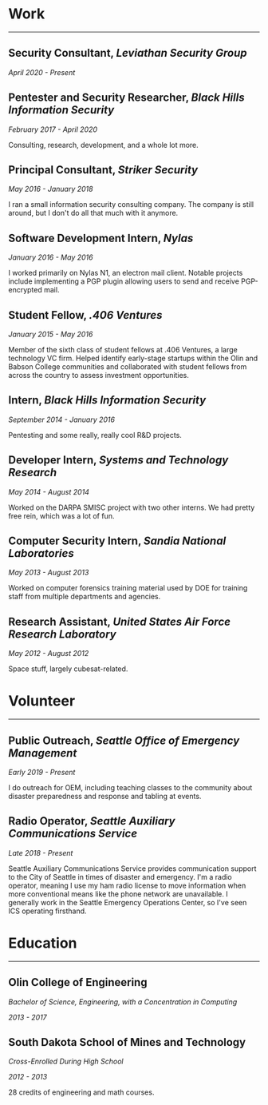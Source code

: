# Work

<hr>

## Security Consultant, _Leviathan Security Group_

_April 2020 - Present_

## Pentester and Security Researcher, _Black Hills Information Security_

_February 2017 - April 2020_

Consulting, research, development, and a whole lot more.

## Principal Consultant, _Striker Security_

_May 2016 - January 2018_

I ran a small information security consulting company. The company is still around, but I don't do all that much with it anymore.

## Software Development Intern, _Nylas_

_January 2016 - May 2016_

I worked primarily on Nylas N1, an electron mail client. Notable projects include implementing a PGP plugin allowing users to send and receive PGP-encrypted mail.

## Student Fellow, _.406 Ventures_

_January 2015 - May 2016_

Member of the sixth class of student fellows at .406 Ventures, a large technology VC firm. Helped identify early-stage startups within the Olin and Babson College communities and collaborated with student fellows from across the country to assess investment opportunities.

## Intern, _Black Hills Information Security_

_September 2014 - January 2016_

Pentesting and some really, really cool R&D projects.

## Developer Intern, _Systems and Technology Research_

_May 2014 - August 2014_

Worked on the DARPA SMISC project with two other interns. We had pretty free rein, which was a lot of fun.

## Computer Security Intern, _Sandia National Laboratories_

_May 2013 - August 2013_

Worked on computer forensics training material used by DOE for training staff from multiple departments and agencies.

## Research Assistant, _United States Air Force Research Laboratory_

_May 2012 - August 2012_

Space stuff, largely cubesat-related.


# Volunteer

<hr>

## Public Outreach, _Seattle Office of Emergency Management_

_Early 2019 - Present_

I do outreach for OEM, including teaching classes to the community about disaster preparedness and response and tabling at events.

## Radio Operator, _Seattle Auxiliary Communications Service_

_Late 2018 - Present_

Seattle Auxiliary Communications Service provides communication support to the City of Seattle in times of disaster and emergency. I'm a radio operator, meaning I use my ham radio license to move information when more conventional means like the phone network are unavailable. I generally work in the Seattle Emergency Operations Center, so I've seen ICS operating firsthand.


# Education

<hr>

## Olin College of Engineering

_Bachelor of Science, Engineering, with a Concentration in Computing_

_2013 - 2017_

## South Dakota School of Mines and Technology

_Cross-Enrolled During High School_

_2012 - 2013_

28 credits of engineering and math courses.
